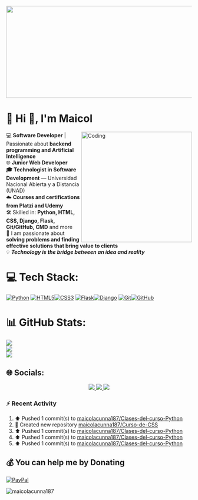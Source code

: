 <p align="center">
    <img alt="banner" width="1200" height="250" src="https://i.gifer.com/3AyY.gif">
</p>

# 💫 Hi 👋, I'm Maicol

<img align="right" alt="Coding" width="300" src="https://media3.giphy.com/media/v1.Y2lkPTc5MGI3NjExd2kydXJ0em43dXR1aDM4andkNTluaWFqM3kxN2hibnI4eGVweThscyZlcD12MV9pbnRlcm5hbF9naWZfYnlfaWQmY3Q9Zw/qgQUggAC3Pfv687qPC/giphy.gif">

💻 **Software Developer** | Passionate about **backend programming and Artificial Intelligence**<br>🌐 **Junior Web Developer**<br>**🎓 Technologist in Software Development** — Universidad Nacional Abierta y a Distancia (UNAD)<br>☁️ **Courses and certifications from Platzi and Udemy**<br>🛠️ Skilled in: **Python, HTML, CSS, Django, Flask, Git/GitHub, CMD** and more <br>🎯 I am passionate about **solving problems and finding effective solutions that bring value to clients**<br>💡 **_Technology is the bridge between an idea and reality_**

# 💻 Tech Stack:
[![Python](https://img.shields.io/badge/python-3670A0?style=for-the-badge&logo=python&logoColor=ffdd54)](https://www.python.org/) [![HTML5](https://img.shields.io/badge/html5-E34F26?style=for-the-badge&logo=html5&logoColor=white)](https://developer.mozilla.org/es/docs/Web/HTML)[![CSS3](https://img.shields.io/badge/css3-1572B6?style=for-the-badge&logo=css3&logoColor=white)](https://developer.mozilla.org/es/docs/Web/CSS) [![Flask](https://img.shields.io/badge/flask-000000?style=for-the-badge&logo=flask&logoColor=white)](https://flask.palletsprojects.com/)[![Django](https://img.shields.io/badge/django-092E20?style=for-the-badge&logo=django&logoColor=white)](https://www.djangoproject.com/) [![Git](https://img.shields.io/badge/git-F05032?style=for-the-badge&logo=git&logoColor=white)](https://git-scm.com/)[![GitHub](https://img.shields.io/badge/github-181717?style=for-the-badge&logo=github&logoColor=white)](https://github.com/)

# 📊 GitHub Stats:
![](https://github-readme-stats.vercel.app/api?username=Maicol&theme=transparent&hide_border=false&include_all_commits=false&count_private=false)<br/>
![](https://nirzak-streak-stats.vercel.app/?user=Maicol&theme=transparent&hide_border=false)<br/>
![](https://github-readme-stats.vercel.app/api/top-langs/?username=Maicol&theme=transparent&hide_border=false&include_all_commits=false&count_private=false&layout=compact)


## 🌐 Socials:
<p align="center">
<a href="mailto:sarodriguezva22@gail.com">
<img src="https://img.shields.io/badge/Email-D14836?style=for-the-badge&logo=gmail&logoColor=white"/>
</a>
<a href="https://facebook.com/maicol.acunamuete">
<img src="https://img.shields.io/badge/Facebook-%231877F2.svg?style=for-the-badge&logo=facebook&logoColor=white"/>
</a>
<a href="https://instagram.com/maicolacunna187">
<img src="https://img.shields.io/badge/Instagram-%23E4405F.svg?style=for-the-badge&logo=instagram&logoColor=white"/>
</a>
</p>

### :zap: Recent Activity
<!--RECENT_ACTIVITY:start-->
1. ⬆️ Pushed 1 commit(s) to [maicolacunna187/Clases-del-curso-Python](https://github.com/maicolacunna187/Clases-del-curso-Python)<br>
2. 📔 Created new repository [maicolacunna187/Curso-de-CSS](https://github.com/maicolacunna187/Curso-de-CSS)<br>
3. ⬆️ Pushed 1 commit(s) to [maicolacunna187/Clases-del-curso-Python](https://github.com/maicolacunna187/Clases-del-curso-Python)<br>
4. ⬆️ Pushed 1 commit(s) to [maicolacunna187/Clases-del-curso-Python](https://github.com/maicolacunna187/Clases-del-curso-Python)<br>
5. ⬆️ Pushed 1 commit(s) to [maicolacunna187/Clases-del-curso-Python](https://github.com/maicolacunna187/Clases-del-curso-Python)<br>
<!--RECENT_ACTIVITY:end-->

## 💰 You can help me by Donating
[![PayPal](https://img.shields.io/badge/PayPal-00457C?style=for-the-badge&logo=paypal&logoColor=white)](https://paypal.me/maicolacunna187@gmail.com) 
<p align="left"> <img src="https://komarev.com/ghpvc/?username=maicolacunna187&label=Profile%20views&color=blue&style=for-the-badge" alt="maicolacunna187" /> 
</p>
